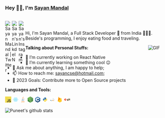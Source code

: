 

<!--

- 🔭 I’m currently working on![image](https://user-images.githubusercontent.com/78550096/228728000-8b0189ed-7882-4694-aecb-747ab2acc132.png)
- 🌱 I’m currently learning something cool 😉
- 💬 Ask me about anything, I am happy to help;
- 📫 How to reach me: sayancse@hotmail.com;
- 😄 Pronouns: ...
- ⚡ Fun fact: ...
-->
### Hey 👋🏽, I'm [Sayan Mandal](https://www.linkedin.com/in/sayanmcse/)

<br/>


<a href="https://twitter.com/sayan_2sid">
  <img align="left" alt="Sayan Mandal | Twitter" width="22px" src="https://cdn.jsdelivr.net/npm/simple-icons@v3/icons/twitter.svg" />
</a>
<a href="https://www.linkedin.com/in/sayanmcse/">
  <img align="left" alt="Sayan's LinkdeIN" width="22px" src="https://cdn.jsdelivr.net/npm/simple-icons@v3/icons/linkedin.svg" />
</a>
<a href="https://www.instagram.com/code.say/">
  <img align="left" alt="Sayan's Instagram" width="22px" src="https://cdn.jsdelivr.net/npm/simple-icons@v3/icons/instagram.svg" />
</a>


<br />

Hi, I'm Sayan Mandal, a Full Stack Developer 🚀 from India 👨🏽‍💻. Beside's programming, I enjoy eating food and traveling.

  <img align="right" alt="GIF" src="https://media0.giphy.com/media/qgQUggAC3Pfv687qPC/giphy.gif?cid=790b7611db37c6770f1c8dd5075b4caa7dbcba36f28f9587&rid=giphy.gif&ct=g" />
  
**Talking about Personal Stuffs:**

- 🔭 I’m currently working on React Native
- 🌱 I’m currently learning something cool 😉
- 💬 Ask me about anything, I am happy to help;
- 📫 How to reach me: sayancse@hotmail.com;
- 🥅 2023 Goals: Contribute more to Open Source projects

**Languages and Tools:**  

<code><img height="20" src="https://raw.githubusercontent.com/github/explore/80688e429a7d4ef2fca1e82350fe8e3517d3494d/topics/javascript/javascript.png"></code>
<code><img height="20" src="https://raw.githubusercontent.com/github/explore/80688e429a7d4ef2fca1e82350fe8e3517d3494d/topics/react/react.png"></code>
<code><img height="20" src="https://raw.githubusercontent.com/github/explore/80688e429a7d4ef2fca1e82350fe8e3517d3494d/topics/java/java.png"></code>
<code><img height="20" src="https://raw.githubusercontent.com/github/explore/80688e429a7d4ef2fca1e82350fe8e3517d3494d/topics/nodejs/nodejs.png"></code>
<code><img height="20" src="https://raw.githubusercontent.com/github/explore/80688e429a7d4ef2fca1e82350fe8e3517d3494d/topics/cpp/cpp.png"></code>
<code><img height="20" src="https://raw.githubusercontent.com/github/explore/80688e429a7d4ef2fca1e82350fe8e3517d3494d/topics/python/python.png"></code>
<code><img height="20" src="https://raw.githubusercontent.com/github/explore/80688e429a7d4ef2fca1e82350fe8e3517d3494d/topics/mysql/mysql.png"></code>
<code><img height="20" src="https://raw.githubusercontent.com/github/explore/80688e429a7d4ef2fca1e82350fe8e3517d3494d/topics/firebase/firebase.png"></code>
<code><img height="20" src="https://raw.githubusercontent.com/github/explore/80688e429a7d4ef2fca1e82350fe8e3517d3494d/topics/git/git.png"></code>



![Puneet's github stats](https://github-readme-stats.vercel.app/api?username=sayanmandal&show_icons=true&hide_border=true)
